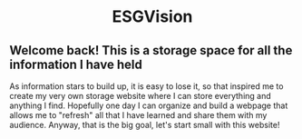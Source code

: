 # <center> ESGVision </center>

## Welcome back! This is a storage space for all the information I have held
As information stars to build up, it is easy to lose it, so that inspired me to create my very own storage website where I can store everything and anything I find. Hopefully one day I can organize and build a webpage that allows me to "refresh" all that I have learned and share them with my audience. Anyway, that is the big goal, let's start small with this website!

